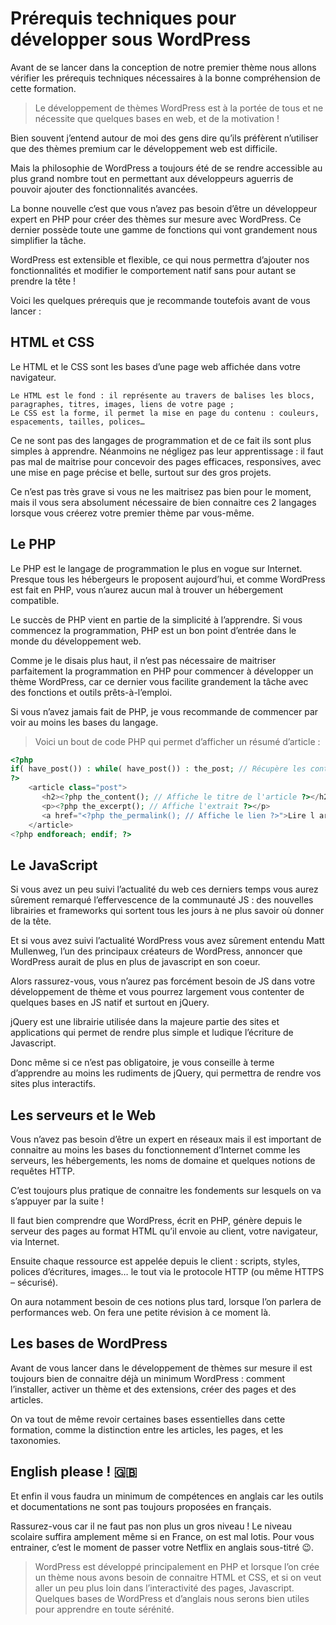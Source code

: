 # Prérequis techniques pour développer sous WordPress

Avant de se lancer dans la conception de notre premier thème nous allons vérifier les prérequis techniques nécessaires à la bonne compréhension de cette formation.

> Le développement de thèmes WordPress est à la portée de tous et ne nécessite que quelques bases en web, et de la motivation !

Bien souvent j’entend autour de moi des gens dire qu’ils préfèrent n’utiliser que des thèmes premium car le développement web est difficile.

Mais la philosophie de WordPress a toujours été de se rendre accessible au plus grand nombre tout en permettant aux développeurs aguerris de pouvoir ajouter des fonctionnalités avancées.

La bonne nouvelle c’est que vous n’avez pas besoin d’être un développeur expert en PHP pour créer des thèmes sur mesure avec WordPress. Ce dernier possède toute une gamme de fonctions qui vont grandement nous simplifier la tâche.

WordPress est extensible et flexible, ce qui nous permettra d’ajouter nos fonctionnalités et modifier le comportement natif sans pour autant se prendre la tête !

Voici les quelques prérequis que je recommande toutefois avant de vous lancer :

## HTML et CSS

Le HTML et le CSS sont les bases d’une page web affichée dans votre navigateur.

    Le HTML est le fond : il représente au travers de balises les blocs, paragraphes, titres, images, liens de votre page ;
    Le CSS est la forme, il permet la mise en page du contenu : couleurs, espacements, tailles, polices…

Ce ne sont pas des langages de programmation et de ce fait ils sont plus simples à apprendre. Néanmoins ne négligez pas leur apprentissage : il faut pas mal de maitrise pour concevoir des pages efficaces, responsives, avec une mise en page précise et belle, surtout sur des gros projets.

Ce n’est pas très grave si vous ne les maitrisez pas bien pour le moment, mais il vous sera absolument nécessaire de bien connaitre ces 2 langages lorsque vous créerez votre premier thème par vous-même.

## Le PHP

Le PHP est le langage de programmation le plus en vogue sur Internet. Presque tous les hébergeurs le proposent aujourd’hui, et comme WordPress est fait en PHP, vous n’aurez aucun mal à trouver un hébergement compatible.

Le succès de PHP vient en partie de la simplicité à l’apprendre. Si vous commencez la programmation, PHP est un bon point d’entrée dans le monde du développement web.

Comme je le disais plus haut, il n’est pas nécessaire de maitriser parfaitement la programmation en PHP pour commencer à développer un thème WordPress, car ce dernier vous facilite grandement la tâche avec des fonctions et outils prêts-à-l’emploi.

Si vous n’avez jamais fait de PHP, je vous recommande de commencer par voir au moins les bases du langage.

> Voici un bout de code PHP qui permet d’afficher un résumé d’article :

```php
<?php 
if( have_post()) : while( have_post()) : the_post; // Récupère les contenus à afficher
?>
    <article class="post">
       <h2><?php the_content(); // Affiche le titre de l'article ?></h2>
       <p><?php the_excerpt(); // Affiche l'extrait ?></p>
       <a href="<?php the_permalink(); // Affiche le lien ?>">Lire l article</a>
    </article>
<?php endforeach; endif; ?>
```

## Le JavaScript

Si vous avez un peu suivi l’actualité du web ces derniers temps vous aurez sûrement remarqué l’effervescence de la communauté JS : des nouvelles librairies et frameworks qui sortent tous les jours à ne plus savoir où donner de la tête.

Et si vous avez suivi l’actualité WordPress vous avez sûrement entendu Matt Mullenweg, l’un des principaux créateurs de WordPress, annoncer que WordPress aurait de plus en plus de javascript en son coeur.

Alors rassurez-vous, vous n’aurez pas forcément besoin de JS dans votre développement de thème et vous pourrez largement vous contenter de quelques bases en JS natif et surtout en jQuery.

jQuery est une librairie utilisée dans la majeure partie des sites et applications qui permet de rendre plus simple et ludique l’écriture de Javascript.

Donc même si ce n’est pas obligatoire, je vous conseille à terme d’apprendre au moins les rudiments de jQuery, qui permettra de rendre vos sites plus interactifs.

## Les serveurs et le Web

Vous n’avez pas besoin d’être un expert en réseaux mais il est important de connaitre au moins les bases du fonctionnement d’Internet comme les serveurs, les hébergements, les noms de domaine et quelques notions de requêtes HTTP.

C’est toujours plus pratique de connaitre les fondements sur lesquels on va s’appuyer par la suite !

Il faut bien comprendre que WordPress, écrit en PHP, génère depuis le serveur des pages au format HTML qu’il envoie au client, votre navigateur, via Internet.

Ensuite chaque ressource est appelée depuis le client : scripts, styles, polices d’écritures, images… le tout via le protocole HTTP (ou même HTTPS – sécurisé).

On aura notamment besoin de ces notions plus tard, lorsque l’on parlera de performances web. On fera une petite révision à ce moment là.

## Les bases de WordPress

Avant de vous lancer dans le développement de thèmes sur mesure il est toujours bien de connaitre déjà un minimum WordPress : comment l’installer, activer un thème et des extensions, créer des pages et des articles.

On va tout de même revoir certaines bases essentielles dans cette formation, comme la distinction entre les articles, les pages, et les taxonomies.

## English please ! 🇬🇧

Et enfin il vous faudra un minimum de compétences en anglais car les outils et documentations ne sont pas toujours proposées en français.

Rassurez-vous car il ne faut pas non plus un gros niveau ! Le niveau scolaire suffira amplement même si en France, on est mal lotis. Pour vous entrainer, c’est le moment de passer votre Netflix en anglais sous-titré 😉.

> WordPress est développé principalement en PHP et lorsque l’on crée un thème nous avons besoin de connaitre HTML et CSS, et si on veut aller un peu plus loin dans l’interactivité des pages, Javascript. Quelques bases de WordPress et d’anglais nous serons bien utiles pour apprendre en toute sérénité.